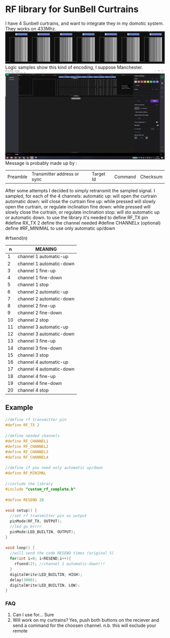# RF library for SunBell Curtrains

I have 4 Sunbell curtrains, and want to integrate they in my domotic system. 
They works on 433Mhz.
![](images/multisample.jpg)
Logic samples show this kind of encoding, I suppose Manchester.
![](images/singleframe.jpg)
Message is probably made up by :

||||||
| ------------ | ------------ | ------------ | ------------ | ------------ |
| Preamble | Transmitter address or sync | Target Id | Command | Checksum | 

After some attempts I decided to simply retransmit the sampled signal.
I sampled, for each of the 4 channels:
automatic up: will open the curtrain
automatic down: will close the curtrain
fine up: while pressed will slowly open the curtrain, or regulate inclination
fine down: while pressed will slowly close the curtrain, or regulate inclination
stop: will sto automatic up or automatic down.
to use the library it's needed to 
define RF_TX pin					#define RX_TX 2
define the channel needed	#define CHANNELx
(optional) define #RF_MINIMAL to use only automatic up/down

#rfsend(n)

|n |  MEANING
| ------------ | ------------ |
| 1 |  channel 1 automatic-up
| 2 | channel 1 automatic-down
 |3 |channel 1 fine-up
 |4 |  channel 1 fine-down
 |5 |  channel 1 stop
 |6 | channel 2 automatic-up
 |7 |  channel 2 automatic-down
 |8 |  channel 2 fine-up
 |9 |  channel 2 fine-down
 |10|  channel 2 stop
 |11|  channel 3 automatic-up
 |12| channel 3 automatic-down
 |13|  channel 3 fine-up
 |14| channel 3 fine-down
 |15|  channel 3 stop
 |16|  channel 4 automatic-up
 |17|  channel 4 automatic-down
 |18|  channel 4 fine-up
 |19|  channel 4 fine-down
 |20|  channel 4 stop


## Example
```c
//define rf transmitter pin
#define RF_TX 2

//define needed channels
#define RF_CHANNEL1
#define RF_CHANNEL2
#define RF_CHANNEL3
#define RF_CHANNEL4

//define if you need only automatic up/down
#define RF_MINIMAL

//include the library
#include "custom_rf_complete.h"

#define RESEND 20

void setup() {
  //set rf transmitter pin as output
  pinMode(RF_TX, OUTPUT);
  //led go brrrr
  pinMode(LED_BUILTIN, OUTPUT);
}

void loop() {
  //will send the code RESEND times (original 5)
  for(int i=0; i<RESEND;i++){
    rfsend(2); //channel 1 automatic-down!!!
  }
  digitalWrite(LED_BUILTIN, HIGH);
  delay(3000);
  digitalWrite(LED_BUILTIN, LOW);
}
```

### FAQ
1) Can I use for... Sure
2) Will work on my curtrains? Yes, push both buttons on the reciever and send a command for the choosen channel. 
n.b. this will exclude your remote